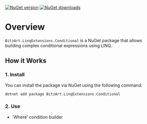 [![NuGet version](https://img.shields.io/nuget/v/BitzArt.LinqExtensions.Conditional.svg)](https://www.nuget.org/packages/BitzArt.LinqExtensions.Conditional/)
[![NuGet downloads](https://img.shields.io/nuget/dt/BitzArt.LinqExtensions.Conditional.svg)](https://www.nuget.org/packages/BitzArt.LinqExtensions.Conditional/)

# Overview

`BitzArt.LinqExtensions.Conditional` is a NuGet package that allows building complex conditional expressions using LINQ.

## How it Works

### 1. Install

You can install the package via NuGet using the following command:

```bash
dotnet add package BitzArt.LinqExtensions.Conditional
```

### 2. Use

- 'Where' condition builder
	